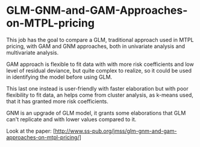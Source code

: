 # GLM-GNM-and-GAM-Approaches-on-MTPL-pricing
This job has the goal to compare a GLM, traditional approach used in MTPL pricing, with GAM and GNM approaches, both in univariate analysis and multivariate analysis.

GAM approach is flexible to fit data with with more risk coefficients and low level of residual deviance, but quite complex to realize, so it could be used in identifying the model before using GLM.

This last one instead is user-friendly with faster elaboration but with poor flexibility to fit data, an helps come from cluster analysis, as k-means used, that it has granted more risk coefficients.

GNM is an upgrade of GLM model, it grants some elaborations that GLM can't replicate and with lower values compared to it.

Look at the paper: [http://www.ss-pub.org/jmss/glm-gnm-and-gam-approaches-on-mtpl-pricing/]
